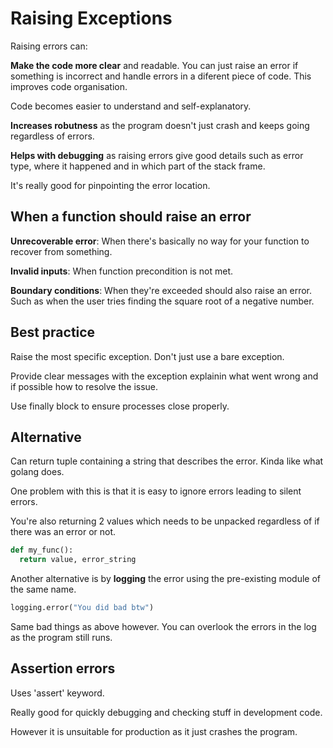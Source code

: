 # Raising Exceptions

Raising errors can:

**Make the code more clear** and readable. You can just raise an error if something is incorrect and handle errors in a diferent piece of code. This improves code organisation.

Code becomes easier to understand and self-explanatory.

**Increases robutness** as the program doesn't just crash and keeps going regardless of errors.

**Helps with debugging** as raising errors give good details such as error type, where it happened and in which part of the stack frame.

It's really good for pinpointing the error location.

## When a function should raise an error

**Unrecoverable error**: When there's basically no way for your function to recover from something.

**Invalid inputs**: When function precondition is not met.

**Boundary conditions**: When they're exceeded should also raise an error. Such as when the user tries finding the square root of a negative number.

## Best practice

Raise the most specific exception. Don't just use a bare exception.

Provide clear messages with the exception explainin what went wrong and if possible how to resolve the issue.

Use finally block to ensure processes close properly.

## Alternative

Can return tuple containing a string that describes the error. Kinda like what golang does.

One problem with this is that it is easy to ignore errors leading to silent errors.

You're also returning 2 values which needs to be unpacked regardless of if there was an error or not.

```py
def my_func():
  return value, error_string
```

Another alternative is by **logging** the error using the pre-existing module of the same name.

```py
logging.error("You did bad btw")
```

Same bad things as above however. You can overlook the errors in the log as the program still runs.

## Assertion errors

Uses 'assert' keyword.

Really good for quickly debugging and checking stuff in development code.

However it is unsuitable for production as it just crashes the program.